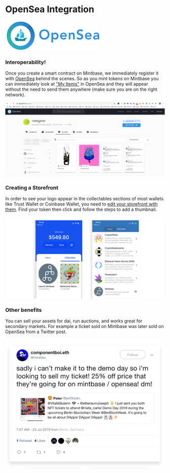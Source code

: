 # OpenSea Integration

<div align="left">

<img src="../../../.gitbook/assets/opensea (1).jpg" alt="">

</div>

### Interoperability!

Once you create a smart contract on Mintbase, we immediately register it with [OpenSea](https://opensea.io/) behind the scenes. So as you mint tokens on Mintbase  you can immediately look at ["My Items"](https://opensea.io/account) in OpenSea and they will appear without the need to send them anywhere (make sure you are on the right network).&#x20;

![](../../../.gitbook/assets/opensea-account.jpg)

### Creating a Storefront

In order to see your logo appear in the collectables sections of most wallets like Trust Wallet or Coinbase Wallet, you need to [edit your storefront with them](https://opensea.io/storefronts).  Find your token then click and follow the steps to add a thumbnail.

![](../../../.gitbook/assets/phones.jpg)

### Other benefits

You can sell your assets for dai, run auctions, and works great for secondary markets. For example a ticket sold on Mintbase was later sold on OpenSea from a Twitter post.

![](../../../.gitbook/assets/secondary.jpg)
